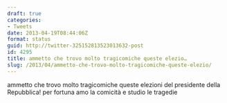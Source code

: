 ```yaml
---
draft: true
categories:
- Tweets
date: 2013-04-19T08:44:06Z
format: status
guid: http://twitter-325152813523013632-post
id: 4295
title: ammetto che trovo molto tragicomiche queste elezio…
slug: /2013/04/ammetto-che-trovo-molto-tragicomiche-queste-elezio/
---
```


ammetto che trovo molto tragicomiche queste elezioni del presidente della Repubblica! per fortuna amo la comicità e studio le tragedie